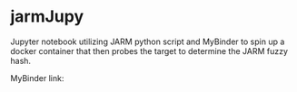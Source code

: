 # jarmJupy
Jupyter notebook utilizing JARM python script and MyBinder to spin up a docker container that then probes the target to determine the JARM fuzzy hash.


MyBinder link:

